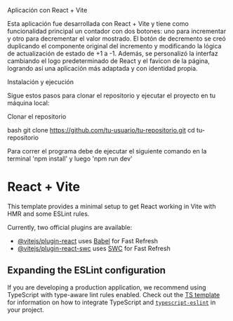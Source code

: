 Aplicación con React + Vite 

Esta aplicación fue desarrollada con React + Vite y tiene como funcionalidad principal un contador con dos botones: uno para incrementar y otro para decrementar el valor mostrado. El botón de decremento se creó duplicando el componente original del incremento y modificando la lógica de actualización de estado de +1 a -1. Además, se personalizó la interfaz cambiando el logo predeterminado de React y el favicon de la página, logrando así una aplicación más adaptada y con identidad propia.

 Instalación y ejecución

Sigue estos pasos para clonar el repositorio y ejecutar el proyecto en tu máquina local:

Clonar el repositorio

   bash
   git clone https://github.com/tu-usuario/tu-repositorio.git
   cd tu-repositorio

Para correr el programa debe de ejecutar el siguiente comando en la terminal 'npm install' y luego 'npm run dev'


# React + Vite

This template provides a minimal setup to get React working in Vite with HMR and some ESLint rules.

Currently, two official plugins are available:

- [@vitejs/plugin-react](https://github.com/vitejs/vite-plugin-react/blob/main/packages/plugin-react) uses [Babel](https://babeljs.io/) for Fast Refresh
- [@vitejs/plugin-react-swc](https://github.com/vitejs/vite-plugin-react/blob/main/packages/plugin-react-swc) uses [SWC](https://swc.rs/) for Fast Refresh

## Expanding the ESLint configuration

If you are developing a production application, we recommend using TypeScript with type-aware lint rules enabled. Check out the [TS template](https://github.com/vitejs/vite/tree/main/packages/create-vite/template-react-ts) for information on how to integrate TypeScript and [`typescript-eslint`](https://typescript-eslint.io) in your project.
